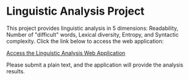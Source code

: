 # Linguistic Analysis Project

This project provides linguistic analysis in 5 dimensions: Readability, Number of "difficult" words, Lexical diversity, Entropy, and Syntactic complexity. Click the link below to access the web application:

[Access the Linguistic Analysis Web Application](https://vp74hf-tianyi-wang.shinyapps.io/text_analysis/)

Please submit a plain text, and the application will provide the analysis results.
